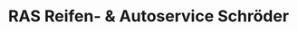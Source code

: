 ---
title: "RAS Reifen- & Autoservice Schröder"
url: /loxstedt/ras-reifen-und-autoservice-schroeder/
shop: Autowerkstatt
---